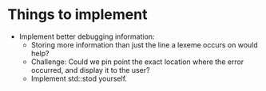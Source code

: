 # Things to implement

* Implement better debugging information:
  * Storing more information than just the line a lexeme occurs on would help?
  * Challenge: Could we pin point the exact location where the error occurred,
    and display it to the user?
  * Implement std::stod yourself.